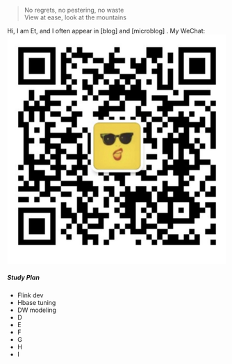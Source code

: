 
> No regrets, no pestering, no waste <br>
> View at ease, look at the mountains


Hi, I am Et,   and I often appear in [blog] and [microblog] .
My WeChat:    
![](/img/my-wechat.jpg)

##### Study Plan

- Flink dev 
- Hbase tuning
- DW modeling 
- D 
- E 
- F 
- G 
- H
- I

